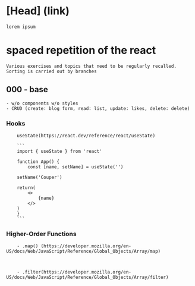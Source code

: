 # [Head] (link)

    lorem ipsum

# spaced repetition of the react

    Various exercises and topics that need to be regularly recalled.
    Sorting is carried out by branches

## 000 - base
    - w/o components w/o styles
    - CRUD (create: blog form, read: list, update: likes, delete: delete)

### Hooks
    
        useState(https://react.dev/reference/react/useState)

        ```
        import { useState } from 'react'

        function App() {
            const [name, setName] = useState('')

        setName('Couper') 

        return(
            <>
                {name}
            </>
        )    
        }
        ```

### Higher-Order Functions
        - .map() (https://developer.mozilla.org/en-US/docs/Web/JavaScript/Reference/Global_Objects/Array/map)



        - .filter(https://developer.mozilla.org/en-US/docs/Web/JavaScript/Reference/Global_Objects/Array/filter)